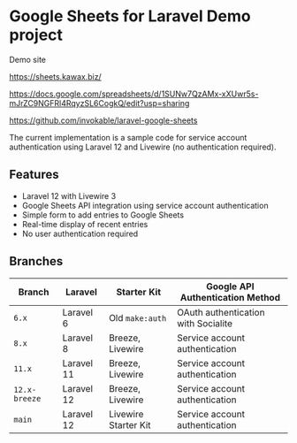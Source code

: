 # Google Sheets for Laravel Demo project

Demo site

https://sheets.kawax.biz/

https://docs.google.com/spreadsheets/d/1SUNw7QzAMx-xXUwr5s-mJrZC9NGFRl4RqyzSL6CogkQ/edit?usp=sharing

https://github.com/invokable/laravel-google-sheets

The current implementation is a sample code for service account authentication using Laravel 12 and Livewire (no authentication required).

## Features

- Laravel 12 with Livewire 3
- Google Sheets API integration using service account authentication
- Simple form to add entries to Google Sheets
- Real-time display of recent entries
- No user authentication required

## Branches
| Branch        | Laravel    | Starter Kit            | Google API Authentication Method    |
|---------------|------------|------------------------|-------------------------------------|
| `6.x`         | Laravel 6  | Old `make:auth`        | OAuth authentication with Socialite |
| `8.x`         | Laravel 8  | Breeze, Livewire       | Service account authentication      |
| `11.x`        | Laravel 11 | Breeze, Livewire       | Service account authentication      |
| `12.x-breeze` | Laravel 12 | Breeze, Livewire       | Service account authentication      |
| `main`        | Laravel 12 | Livewire Starter Kit   | Service account authentication      |
